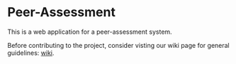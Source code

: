 Peer-Assessment
===============

This is a web application for a peer-assessment system.

Before contributing to the project, consider visting our wiki page
for general guidelines: [wiki](https://github.com/yurifariasg/Peer-Assessment/wiki).

